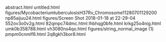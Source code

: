 abstract.html
untitled.html
figures/MycobacteriumtuberculosisH37Rv_Chromosome11280701129200
np85aijuu24.html
figures/Screen Shot 2018-01-18 at 22-29-04
552ov3o0v2g.html
82qmpc74dmc.html
lhbhqg0bfe.html
krkg25o4nig.html
umk0b358788.html
vh3080ns4qo.html
figures/string_normal_image (1)
pmpm0cnmlf8.html
2q8gkh3bor8.html